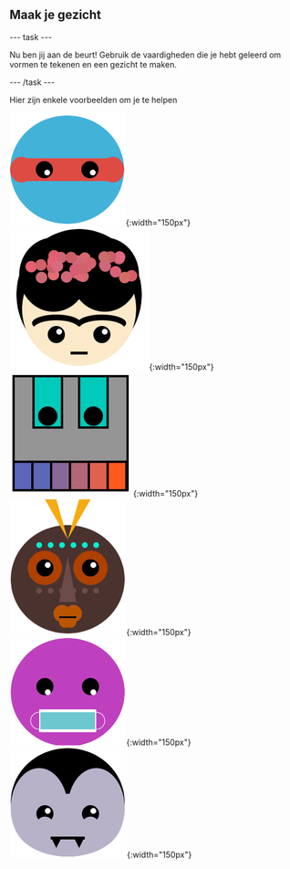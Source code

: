 ## Maak je gezicht

--- task ---

Nu ben jij aan de beurt! Gebruik de vaardigheden die je hebt geleerd om vormen te tekenen en een gezicht te maken.

--- /task ---

Hier zijn enkele voorbeelden om je te helpen

![Een gezicht met ninja-ogen](images/eyes.png){:width="150px"}
![Een gezicht dat lijkt op Frida Kahlo](images/frida.png){:width="150px"}
![Een gezicht dat lijkt op een robot met tanden](images/robot-teeth.png){:width="150px"}
![Een gezicht dat lijkt op een stammenmasker](images/tribal.png){:width="150px"}
![Een gezicht met een gezichtsmasker](images/rectangle-mask.png){:width="150px"}
![Een gezicht dat op een vampier lijkt](images/vampire.png){:width="150px"}
